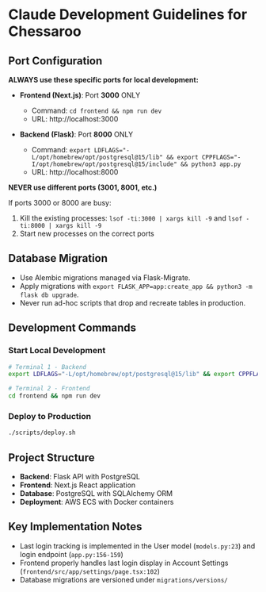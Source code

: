 # Claude Development Guidelines for Chessaroo

## Port Configuration

**ALWAYS use these specific ports for local development:**

- **Frontend (Next.js)**: Port **3000** ONLY
  - Command: `cd frontend && npm run dev`
  - URL: http://localhost:3000

- **Backend (Flask)**: Port **8000** ONLY
  - Command: `export LDFLAGS="-L/opt/homebrew/opt/postgresql@15/lib" && export CPPFLAGS="-I/opt/homebrew/opt/postgresql@15/include" && python3 app.py`
  - URL: http://localhost:8000

**NEVER use different ports (3001, 8001, etc.)**

If ports 3000 or 8000 are busy:
1. Kill the existing processes: `lsof -ti:3000 | xargs kill -9` and `lsof -ti:8000 | xargs kill -9`
2. Start new processes on the correct ports

## Database Migration

- Use Alembic migrations managed via Flask-Migrate.
- Apply migrations with `export FLASK_APP=app:create_app && python3 -m flask db upgrade`.
- Never run ad-hoc scripts that drop and recreate tables in production.

## Development Commands

### Start Local Development
```bash
# Terminal 1 - Backend
export LDFLAGS="-L/opt/homebrew/opt/postgresql@15/lib" && export CPPFLAGS="-I/opt/homebrew/opt/postgresql@15/include" && python3 app.py

# Terminal 2 - Frontend
cd frontend && npm run dev
```

### Deploy to Production
```bash
./scripts/deploy.sh
```

## Project Structure

- **Backend**: Flask API with PostgreSQL
- **Frontend**: Next.js React application
- **Database**: PostgreSQL with SQLAlchemy ORM
- **Deployment**: AWS ECS with Docker containers

## Key Implementation Notes

- Last login tracking is implemented in the User model (`models.py:23`) and login endpoint (`app.py:156-159`)
- Frontend properly handles last login display in Account Settings (`frontend/src/app/settings/page.tsx:102`)
- Database migrations are versioned under `migrations/versions/`
